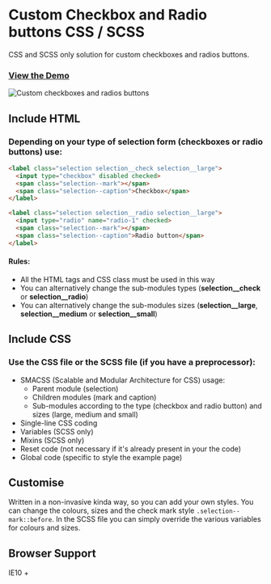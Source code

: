 # Custom Checkbox and Radio buttons CSS / SCSS

CSS and SCSS only solution for custom checkboxes and radios buttons.

### **[View the Demo](https://joaoproenca.github.io/custom-checkbox-radio-css-and-scss/)**

![Custom checkboxes and radios buttons](https://joaoproenca.github.io/custom-checkbox-radio-css-and-scss/example/custom-checkbox-radio.gif)


## Include HTML

### Depending on your type of selection form (**checkboxes** or **radio buttons**) use:


```html
<label class="selection selection__check selection__large">
  <input type="checkbox" disabled checked>
  <span class="selection--mark"></span>
  <span class="selection--caption">Checkbox</span>
</label>
```

```html
<label class="selection selection__radio selection__large">
  <input type="radio" name="radio-1" checked>
  <span class="selection--mark"></span>
  <span class="selection--caption">Radio button</span>
</label>
```

#### Rules:
* All the HTML tags and CSS class must be used in this way
* You can alternatively change the sub-modules types (**selection__check** or **selection__radio**)
* You can alternatively change the sub-modules sizes (**selection__large**, **selection__medium** or **selection__small**)


## Include CSS

### Use the **CSS** file or the **SCSS** file (if you have a preprocessor):  
* SMACSS (Scalable and Modular Architecture for CSS) usage:  
  * Parent module (selection)  
  * Children modules (mark and caption)    
  * Sub-modules according to the type (checkbox and radio button) and sizes (large, medium and small)  
* Single-line CSS coding
* Variables (SCSS only)
* Mixins (SCSS only)
* Reset code (not necessary if it's already present in your the code)
* Global code (specific to style the example page)


## Customise

Written in a non-invasive kinda way, so you can add your own styles. You can change the colours, sizes and the check mark style ```.selection--mark::before```. In the SCSS file you can simply override the various variables for colours and sizes.

## Browser Support

IE10 +
